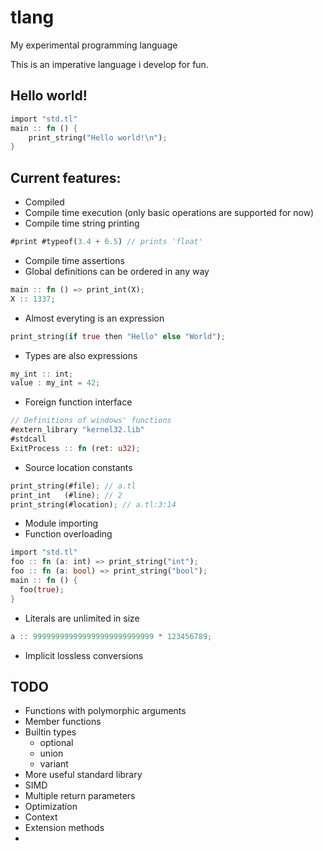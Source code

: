# tlang
My experimental programming language

This is an imperative language i develop for fun.

## Hello world!
```rs
import "std.tl"
main :: fn () {
    print_string("Hello world!\n");
}
```

## Current features:
* Compiled
* Compile time execution (only basic operations are supported for now)
* Compile time string printing
```rs
#print #typeof(3.4 + 6.5) // prints 'float'
```
* Compile time assertions
* Global definitions can be ordered in any way
```rs
main :: fn () => print_int(X);
X :: 1337;
```
* Almost everyting is an expression
```rs
print_string(if true then "Hello" else "World");
```
* Types are also expressions
```rs
my_int :: int;
value : my_int = 42;
```
* Foreign function interface
```rs
// Definitions of windows' functions
#extern_library "kernel32.lib"
#stdcall
ExitProcess :: fn (ret: u32);
```
* Source location constants
```rs
print_string(#file); // a.tl
print_int   (#line); // 2
print_string(#location); // a.tl:3:14
```
* Module importing
* Function overloading
```rs
import "std.tl"
foo :: fn (a: int) => print_string("int");
foo :: fn (a: bool) => print_string("bool");
main :: fn () {
  foo(true);
}
```
* Literals are unlimited in size
```rs
a :: 999999999999999999999999999 * 123456789;
```
* Implicit lossless conversions

## TODO
* Functions with polymorphic arguments
* Member functions
* Builtin types
  * optional
  * union
  * variant
* More useful standard library
* SIMD
* Multiple return parameters
* Optimization
* Context
* Extension methods
* 
